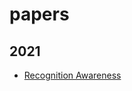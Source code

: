 # papers

## 2021

* [Recognition Awareness](https://github.com/tatpongkatanyukul/papers/tree/main/RecogAwareness)
